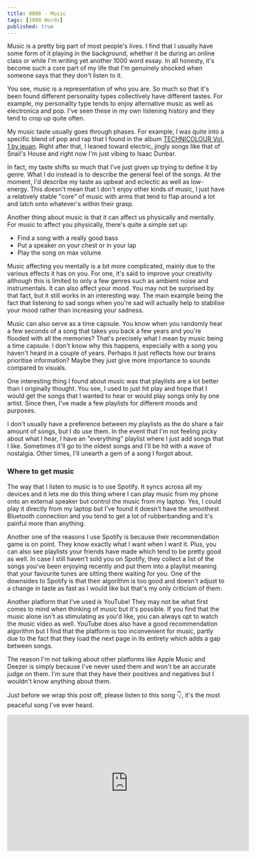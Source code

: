 ```yaml
---
title: 0008 - Music
tags: [1000 Words]
published: true
---
```


Music is a pretty big part of most people's lives. I find that I usually have some form of it playing in the background, whether it be during an online class or while I'm writing yet another 1000 word essay. In all honesty, it's become such a core part of my life that I'm genuinely shocked when someone says that they don't listen to it.

You see, music is a representation of who you are. So much so that it's been found different personality types collectively have different tastes. For example, my personality type tends to enjoy alternative music as well as electronica and pop. I've seen these in my own listening history and they tend to crop up quite often. 

My music taste usually goes through phases. For example, I was quite into a specific blend of pop and rap that I found in the album [TECHNICOLOUR Vol. 1 by ieuan](https://open.spotify.com/album/4akbmXCsJgFBE9RYSxHsGS?si=kMjf4OIESz-IF1XFkLlZug). Right after that, I leaned toward electric, jingly songs like that of Snail's House and right now I'm just vibing to Isaac Dunbar.

In fact, my taste shifts so much that I've just given up trying to define it by genre. What I do instead is to describe the general feel of the songs. At the moment, I'd describe my taste as upbeat and eclectic as well as low-energy. This doesn't mean that I don't enjoy other kinds of music, I just have a relatively stable "core" of music with arms that tend to flap around a lot and latch onto whatever's within their grasp.

Another thing about music is that it can affect us physically and mentally. For music to affect you physically, there's quite a simple set up:
- Find a song with a really good bass
- Put a speaker on your chest or in your lap
- Play the song on max volume

Music affecting you mentally is a bit more complicated, mainly due to the various effects it has on you. For one, it's said to improve your creativity although this is limited to only a few genres such as ambient noise and instrumentals. It can also affect your mood. You may not be surprised by that fact, but it still works in an interesting way. The main example being the fact that listening to sad songs when you're sad will actually help to stabilise your mood rather than increasing your sadness.

Music can also serve as a time capsule. You know when you randomly hear a few seconds of a song that takes you back a few years and you're flooded with all the memories? That's precisely what I mean by music being a time capsule. I don't know why this happens, especially with a song you haven't heard in a couple of years. Perhaps it just reflects how our brains prioritise information? Maybe they just give more importance to sounds compared to visuals.

One interesting thing I found about music was that playlists are a lot better than I originally thought. You see, I used to just hit play and hope that I would get the songs that I wanted to hear or would play songs only by one artist. Since then, I've made a few playlists for different moods and purposes.

I don't usually have a preference between my playlists as the do share a fair amount of songs, but I do use them. In the event that I'm not feeling picky about what I hear, I have an "everything" playlist where I just add songs that I like. Sometimes it'll go to the oldest songs and I'll be hit with a wave of nostalgia. Other times, I'll unearth a gem of a song I forgot about.

### Where to get music
The way that I listen to music is to use Spotify. It syncs across all my devices and it lets me do this thing where I can play music from my phone onto an external speaker but control the music from my laptop. Yes, I could play it directly from my laptop but I've found it doesn't have the smoothest Bluetooth connection and you tend to get a lot of rubberbanding and it's painful more than anything.

Another one of the reasons I use Spotify is because their recommendation game is on point. They know exactly what I want when I want it. Plus, you can also see playlists your friends have made which tend to be pretty good as well. In case I still haven't sold you on Spotify, they collect a list of the songs you've been enjoying recently and put them into a playlist meaning that your favourite tunes are sitting there waiting for you. One of the downsides to Spotify is that their algorithm is too good and doesn't adjust to a change in taste as fast as I would like but that's my only criticism of them.

Another platform that I've used is YouTube! They may not be what first comes to mind when thinking of music but it's possible. If you find that the music alone isn't as stimulating as you'd like, you can always opt to watch the music video as well. YouTube does also have a good recommendation algorithm but I find that the platform is too inconvenient for music, partly due to the fact that they load the next page in its entirety which adds a gap between songs.

The reason I'm not talking about other platforms like Apple Music and Deezer is simply because I've never used them and won't be an accurate judge on them. I'm sure that they have their positives and negatives but I wouldn't know anything about them.

Just before we wrap this post off, please listen to this song 👇, it's the most peaceful song I've ever heard.

<iframe width="560" height="315" src="https://www.youtube.com/embed/TyXoFG-HPQs" frameborder="0" allow="accelerometer; autoplay; encrypted-media; gyroscope; picture-in-picture" allowfullscreen></iframe>